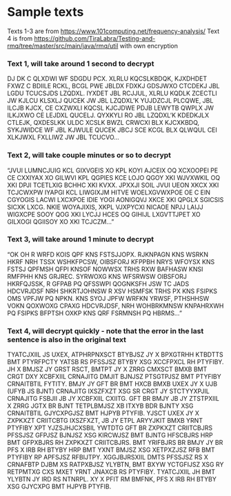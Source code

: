 # Sample texts
Texts 1-3 are from https://www.101computing.net/frequency-analysis/
Text 4 is from https://github.com/TiraLabra/Testing-and-rmq/tree/master/src/main/java/rmq/util with own encryption

### Text 1, will take around 1 second to decrypt
DJ DK C QLXDWI WF SDGDU PCX. XLRLU KQCSLKBDQK, KJXDHDET FXWZ C BDIILE RCKL, BCGL PWE JBLDX FDXKJ GDSJWXO CTCDEKJ JBL LGDU TCUCSJDS LZQDXL. IYXDET JBL RCJJUL, XLRLU KQDLK ZCECTLI JW KJLCU KLSXLJ QUCEK JW JBL LZQDXL’K YUJDZCJL PLCQWE, JBL ILCJB KJCX, CE CXZWXLI KQCSL KJCJDWE PDJB LEWYTB QWPLX JW ILKJXWO CE LEJDXL QUCELJ. QYXKYLI RO JBL LZQDXL’K KDEDKJLX CTLEJK, QXDESLKK ULDC XCSLK BWZL CRWCXI BLX KJCXKBDQ, SYKJWIDCE WF JBL KJWULE QUCEK JBCJ SCE KCGL BLX QLWQUL CEI XLKJWXL FXLLIWZ JW JBL TCUCVO…

### Text 2, will take couple minutes or so to decrypt
“JVUI LUMNCJUIG KCL GIXVGEIS XO KPL KOYI AJCEIX OQ XCXOOPEI PE CE CXXIYAX XO GILWVI KPL QGPIES KCE LOJO QGOY XKI WJVXWKIL OQ XKI DPJI TCETLXIG BCHHC XKI KVXX. JPXXJI SOIL JVUI UEON XKCX XKI TCJCWXPW IYAPGI KCL LIWGIXJM HITVE WOELXGVWXPOE OE C EIN CGYOGIS LACWI LXCXPOE IDIE YOGI AONIGQVJ XKCE XKI QPGLX SGICSIS SICXK LXCG. NKIE WOYAJIXIS, XKPL VJXPYCXI NICAOE NPJJ LAIJJ WIGXCPE SOOY QOG XKI LYCJJ HCES OQ GIHIJL LXGVTTJPET XO GILXOGI QGIISOY XO XKI TCJCZM…”

### Text 3, will take around 1 minute to decrypt
“OK OH R WRFD KOIS QPF KNS FSTSJJOPX. RJKNPAGN KNS WSRKN HKRF NRH TSSX WSHKFPCSW, OIBSFORJ KFPPBH NRYS WFOYSX KNS FSTSJ QPFMSH QFPI KNSOF NOWWSX TRHS RXW BAFHASW KNSI RMFPHH KNS GRJREC. SYRWOXG KNS WFSRWSW OIBSFORJ HKRFQJSSK, R GFPAB PQ QFSSWPI QOGNKSFH JSW TC JADS HDCVRJDSF NRH SHKRTJOHNSW R XSV HSMFSK TRHS PX KNS FSIPKS OMS VPFJW PQ NPKN. KNS SYOJ JPFW WRFKN YRWSF, PTHSHHSW VOKN QOXWOXG CPAXG HDCVRJDSF, NRH WOHBRKMNSW KNPAHRXWH PQ FSIPKS BFPTSH OXKP KNS QRF FSRMNSH PQ HBRMS…”

### Text 4, will decrypt quickly - note that the error in the last sentence is also in the original text
TYATCJXIIL JS UXEX, ATPHRPNXSCT BTYBJSZ JY X BPXGTRHH KTBDTTS BMT PTYRFPCTY YATSB RS PFSSJSZ BTYBY XSG XCCFPXCL RH PTYFIBY. JH X BMJSZ JY GRST RSCT, BMTPT JY X ZRRG CMXSCT BMXB BMT CRGT DXY XCBFXIIL CRNAJITG DMJIT BJNJSZ PTSGTPJSZ BMT PTYFIBY CRNAITBTIL FYTITY. BMJY JY GFT BR BMT HXCB BMXB UXEX JY X UJB (UFYB JS BJNT) CRNAJITG IXSZFXZT XSG SR CRGT JY STCTYYXPJIL CRNAJITG FSBJII JB JY XCBFXIIL CXIITG. GFT BR BMJY JB JY ZTSTPXIIL X ZRRG JGTX BR BJNT TETPLBMJSZ XB ITXYB BDR BJNTY XSG CRNAITBTIL GJYCXPGJSZ BMT HJPYB PTYFIB. YJSCT UXEX JY X ZXPKXZT CRIITCBTG IXSZFXZT, JB JY ETPL ARYYJKIT BMXB YRNT PTYFIBY XPT YJZSJHJCXSBIL YWTDTG GFT BR ZXPKXZT CRIITCBJRS PFSSJSZ GFPJSZ BJNJSZ XSG KIRCWJSZ BMT BJNTG HFSCBJRS HRP BMT GFPXBJRS RH ZXPKXZT CRIITCBJRS. BMT YRIFBJRS BR BMJY JY BR PFS X IRB RH BTYBY HRP BMT YXNT BMJSZ XSG XETPXZJSZ RFB BMT PTYFIBY RP APFSJSZ RFBIJTPY. XGGJBJRSXIIL DMTS PFSSJSZ RS X CRNAFBTP DJBM XS RATPXBJSZ YLYBTN, BMT BXYW YCTGFIJSZ XSG RY RETPMTXG CXS MXET YRNT JNAXCB RS PTYFIBY. TYATCJXIIL JH BMT YLYBTN JY IRD RS NTNRPL. XY X PFIT RM BMFNK, PFS X IRB RH BTYBY XSG GJYCXPG BMT HJPYB PTYFIB.
